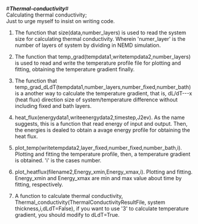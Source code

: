 #***************************Thermal-conductivity***************************#                                                               
Calculating thermal conductivity;                                                                                                         
Just to urge myself to insist on writing code.                                                                                             

1. The function that size(data,number_layers) is used to read the system size for calculating thermal conductivity. Wherein 'numer_layer'
is the number of layers of system by dividing in NEMD simulation.

2. The function that temp_grad(tempdata1,writetempdata2,number_layers) is used to read and write the temperature profile file for plotting and fitting, obtaining the temperature gradient finally.

3. The function that temp_grad_dLdT(tempdata1,number_layers,number_fixed,number_bath) is a another way to calculate the temperature gradient, that is, dL/dT---x (heat flux) direction size of system/temperature difference without including fixed and bath layers.

4. heat_flux(energydata1,writeenergydata2,timestep,J2ev). As the name suggests, this is a function that read energy of input and output. Then, the energies is dealed to obtain a avage energy profile for obtaining the heat flux.

5. plot_temp(writetempdata2,layer_fixed,number_fixed,number_bath,i). Plotting and fitting the temperature profile, then, a temperature gradient is obtained. 'i' is the cases number.

6. plot_heatflux(filename2,Energy_xmin,Energy_xmax,i). Plotting and fitting. Energy_xmin and Energy_xmax are min and max value about time by fitting, respectively.

7. A function to calculate thermal conductivity, Thermal_conductivity(ThermalConductivityResultFile, system thickness,i,dLdT=False), if you want to use '3' to calculate temperature gradient, you should modify to dLdT=True.
